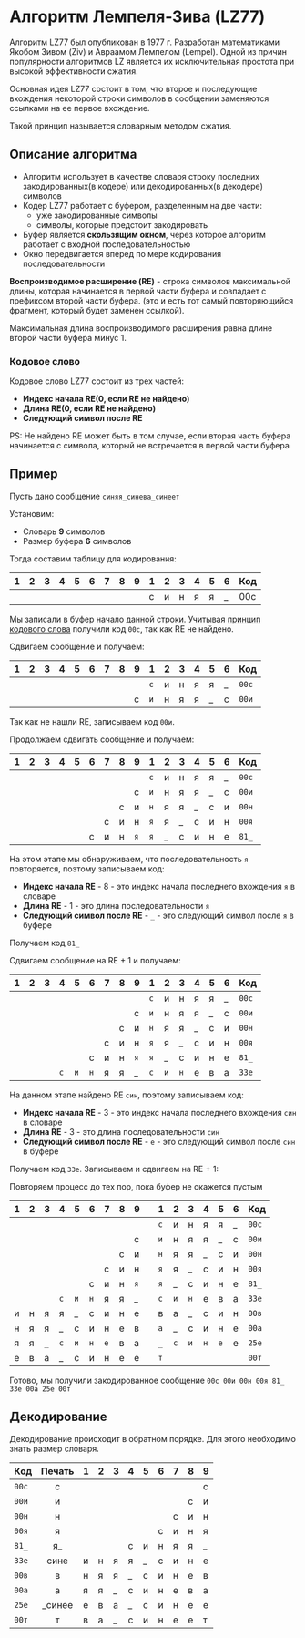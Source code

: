 
# Алгоритм Лемпеля-Зива (LZ77)

Алгоритм LZ77 был опубликован в 1977 г. Разработан математиками Якобом Зивом (Ziv) и Авраамом Лемпелом (Lempel). Одной 
из причин популярности алгоритмов LZ является их исключительная простота при высокой эффективности сжатия. 

Основная идея LZ77 состоит в том, что второе и последующие вхождения 
некоторой строки символов в сообщении заменяются ссылками на ее первое вхождение.

Такой принцип называется словарным методом сжатия.

## Описание алгоритма

* Алгоритм использует в качестве словаря строку последних закодированных(в кодере) или декодированных(в декодере) символов
* Кодер LZ77 работает с буфером, разделенным на две части:
    * уже закодированные символы
    * символы, которые предстоит закодировать
* Буфер является **скользящим окном**, через которое алгоритм работает с входной последовательностью
* Окно передвигается вперед по мере кодирования последовательности

**Воспроизводимое расширение (RE)** - строка символов максимальной длины, которая начинается в первой части буфера
и совпадает с префиксом второй части буфера. (это и есть тот самый повторяющийся фрагмент, который будет заменен ссылкой).

Максимальная длина воспроизводимого расширения равна длине второй части буфера минус 1.

### Кодовое слово

Кодовое слово LZ77 состоит из трех частей:

* **Индекс начала RE(0, если RE не найдено)**
* **Длина RE(0, если RE не найдено)**
* **Следующий символ после RE**

PS: Не найдено RE может быть в том случае, если вторая часть буфера начинается с символа, 
который не встречается в первой части буфера


## Пример

Пусть дано сообщение `синяя_синева_синеет`

Установим:
* Словарь **9** символов
* Размер буфера **6** символов

Тогда составим таблицу для кодирования:

| 1 | 2 | 3 | 4 | 5 | 6 | 7 | 8 | 9 | 1 | 2 | 3 | 4 | 5 | 6 | Код |
|---|---|---|---|---|---|---|---|---|---|---|---|---|---|---|-----|
|   |   |   |   |   |   |   |   |   | с | и | н | я | я | _ | 00с |

Мы записали в буфер начало данной строки. Учитывая [принцип кодового слова](#кодовое-слово) получили
код `00c`, так как RE не найдено.

Сдвигаем сообщение и получаем:

| 1 | 2 | 3 | 4 | 5 | 6 | 7 | 8 | 9 |  1  | 2 | 3 | 4 | 5 | 6 | Код   |
|---|---|---|---|---|---|---|---|---|-----|---|---|---|---|---|-------|
|   |   |   |   |   |   |   |   |   | `с` | и | н | я | я | _ | `00с` |
|   |   |   |   |   |   |   |   | с | `и` | н | я | я | _ | с | `00и` |

Так как не нашли RE, записываем код `00и`.

Продолжаем сдвигать сообщение и получаем:

| 1 | 2 | 3 | 4 | 5 | 6 | 7 | 8 | 9   | 1   | 2 | 3 | 4 | 5 | 6 | Код   |
|---|---|---|---|---|---|---|---|-----|-----|---|---|---|---|---|-------|
|   |   |   |   |   |   |   |   |     | `с` | и | н | я | я | _ | `00с` |
|   |   |   |   |   |   |   |   | с   | `и` | н | я | я | _ | с | `00и` |
|   |   |   |   |   |   |   | с | и   | `н` | я | я | _ | с | и | `00н` |
|   |   |   |   |   |   | с | и | н   | `я` | я | _ | с | и | н | `00я` |
|   |   |   |   |   | с | и | н | `я` | `я` | _ | с | и | н | е | `81_` |

На этом этапе мы обнаруживаем, что последовательность `я` повторяется, поэтому записываем код:

* **Индекс начала RE** - 8 - это индекс начала последнего вхождения `я` в словаре
* **Длина RE** - 1 - это длина последовательности `я`
* **Следующий символ после RE** - `_` - это следующий символ после `я` в буфере

Получаем код `81_`


Сдвигаем сообщение на RE + 1 и получаем:

| 1 | 2 | 3 | 4   | 5   | 6   | 7 | 8 | 9   | 1   | 2   | 3   | 4 | 5 | 6 | Код   |
|---|---|---|-----|-----|-----|---|---|-----|-----|-----|-----|---|---|---|-------|
|   |   |   |     |     |     |   |   |     | `с` | и   | н   | я | я | _ | `00с` |
|   |   |   |     |     |     |   |   | с   | `и` | н   | я   | я | _ | с | `00и` |
|   |   |   |     |     |     |   | с | и   | `н` | я   | я   | _ | с | и | `00н` |
|   |   |   |     |     |     | с | и | н   | `я` | я   | _   | с | и | н | `00я` |
|   |   |   |     |     | с   | и | н | `я` | `я` | _   | с   | и | н | е | `81_` |
|   |   |   | `с` | `и` | `н` | я | я | _   | `c` | `и` | `н` | е | в | а | `33е` |

На данном этапе найдено RE `син`, поэтому записываем код:

* **Индекс начала RE** - 3 - это индекс начала последнего вхождения `син` в словаре
* **Длина RE** - 3 - это длина последовательности `син`
* **Следующий символ после RE** - `е` - это следующий символ после `син` в буфере

Получаем код `33е`. Записываем и сдвигаем на RE + 1:

Повторяем процесс до тех пор, пока буфер не окажется пустым

| 1 | 2 | 3   | 4   | 5   | 6   | 7   | 8 | 9   |     | 1   | 2   | 3   | 4   | 5   | 6 | Код   |
|---|---|-----|-----|-----|-----|-----|---|-----|-----|-----|-----|-----|-----|-----|---|-------|
|   |   |     |     |     |     |     |   |     |     | `с` | и   | н   | я   | я   | _ | `00с` |
|   |   |     |     |     |     |     |   | с   |     | `и` | н   | я   | я   | _   | с | `00и` |
|   |   |     |     |     |     |     | с | и   |     | `н` | я   | я   | _   | с   | и | `00н` |
|   |   |     |     |     |     | с   | и | н   |     | `я` | я   | _   | с   | и   | н | `00я` |
|   |   |     |     |     | с   | и   | н | `я` |     | `я` | _   | с   | и   | н   | е | `81_` |
|   |   |     | `с` | `и` | `н` | я   | я | _   |     | `c` | `и` | `н` | е   | в   | а | `33е` |
| и | н | я   | я   | _   | с   | и   | н | е   |     | в   | а   | _   | с   | и   | н | `00в` |
| н | я | я   | _   | с   | и   | н   | е | в   |     | `а` | _   | с   | и   | н   | е | `00а` |
| я | я | `_` | `с` | `и` | `н` | `е` | в | а   |     | `_` | `с` | `и` | `н` | `е` | е | `25e` |
| е | в | а   | _   | с   | и   | н   | e | e   |     | `т` |     |     |     |     |   | `00т` |

Готово, мы получили закодированное сообщение `00c 00и 00н 00я 81_ 33е 00а 25e 00т`

## Декодирование

Декодирование происходит в обратном порядке. Для этого необходимо знать размер словаря.


| Код   | Печать | 1 | 2 | 3 | 4 | 5 | 6 | 7 | 8 | 9 |
|-------|:------:|---|---|---|---|---|---|---|---|---|
| `00с` |   c    |   |   |   |   |   |   |   |   | c |
| `00и` |   и    |   |   |   |   |   |   |   | с | и |
| `00н` |   н    |   |   |   |   |   |   | с | и | н |
| `00я` |   я    |   |   |   |   |   | с | и | н | я |
| `81_` |   я_   |   |   |   | с | и | н | я | я | _ |
| `33е` |  сине  | и | н | я | я | _ | с | и | н | е |
| `00в` |   в    | н | я | я | _ | с | и | н | е | в |
| `00а` |   а    | я | я | _ | с | и | н | е | в | а |
| `25e` | _синее | е | в | а | _ | с | и | н | е | е |
| `00т` |   т    | в | а | _ | с | и | н | е | е | т |

